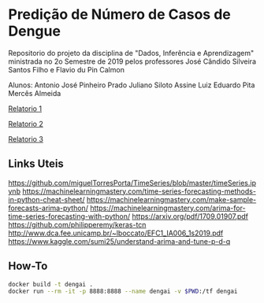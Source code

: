 # Predição de Número de Casos de Dengue

Repositorio do projeto da disciplina de "Dados, Inferência e Aprendizagem" 
ministrada no 2o Semestre de 2019 pelos professores 
José Cândido Silveira Santos Filho e Flavio du Pin Calmon

Alunos:
Antonio José Pinheiro Prado
Juliano Siloto Assine
Luiz Eduardo Pita Mercês Almeida

[Relatorio 1](report1.pdf)

[Relatorio 2](report2.pdf)

[Relatorio 3](report3.md)

## Links Uteis
https://github.com/miguelTorresPorta/TimeSeries/blob/master/timeSeries.ipynb
https://machinelearningmastery.com/time-series-forecasting-methods-in-python-cheat-sheet/
https://machinelearningmastery.com/make-sample-forecasts-arima-python/
https://machinelearningmastery.com/arima-for-time-series-forecasting-with-python/
https://arxiv.org/pdf/1709.01907.pdf
https://github.com/philipperemy/keras-tcn
http://www.dca.fee.unicamp.br/~lboccato/EFC1_IA006_1s2019.pdf
https://www.kaggle.com/sumi25/understand-arima-and-tune-p-d-q

## How-To
```bash
docker build -t dengai .
docker run --rm -it -p 8888:8888 --name dengai -v $PWD:/tf dengai
```

